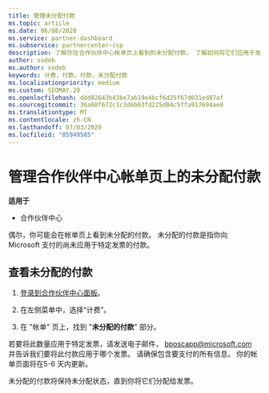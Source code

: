 ```yaml
---
title: 管理未分配付款
ms.topic: article
ms.date: 06/08/2020
ms.service: partner-dashboard
ms.subservice: partnercenter-csp
description: 了解你在合作伙伴中心帐单页上看到的未分配付款。 了解如何将它们应用于发票。
author: sodeb
ms.author: sodeb
keywords: 计费，付款，付款，未分配付款
ms.localizationpriority: medium
ms.custom: SEOMAY.20
ms.openlocfilehash: ddd82643b43be7ab19e4bcf6d25f67d031ed87af
ms.sourcegitcommit: 36a60f672c1c3d6b63fd225d04c5ffa917694ae0
ms.translationtype: MT
ms.contentlocale: zh-CN
ms.lasthandoff: 07/03/2020
ms.locfileid: "85949585"
---
```

# <a name="manage-unallocated-payments-on-your-partner-center-billing-page"></a>管理合作伙伴中心帐单页上的未分配付款

**适用于**

- 合作伙伴中心

偶尔，你可能会在帐单页上看到未分配的付款。 未分配的付款是指你向 Microsoft 支付的尚未应用于特定发票的付款。

## <a name="to-view-your-unallocated-payments"></a>查看未分配的付款

1. [登录到合作伙伴中心面板](https://partner.microsoft.com/dashboard/home)。

2. 在左侧菜单中，选择“计费”。 

3. 在 "帐单" 页上，找到 "**未分配的付款**" 部分。 

若要将此数量应用于特定发票，请发送电子邮件， bposcapp@microsoft.com 并告诉我们要将此付款应用于哪个发票。 请确保包含要支付的所有信息。 你的帐单页面将在5-6 天内更新。 

未分配的付款将保持未分配状态，直到你将它们分配给发票。 
